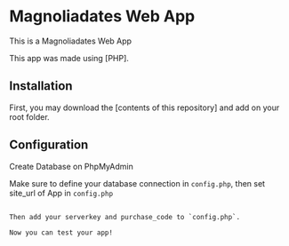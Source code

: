 Magnoliadates Web App
==============

This is a Magnoliadates Web App

This app was made using [PHP].


Installation
------------
First, you may download the [contents of this repository] and add on your root folder.

Configuration
-------------
Create Database on PhpMyAdmin

Make sure to define your database connection in `config.php`, then set site_url of App in `config.php`
```

Then add your serverkey and purchase_code to `config.php`.

Now you can test your app! 

